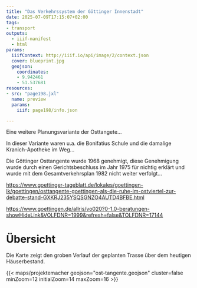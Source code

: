 ```yaml
---
title: "Das Verkehrssystem der Göttinger Innenstadt"
date: 2025-07-09T17:15:07+02:00
tags:
- transport
outputs:
  - iiif-manifest
  - html
params:
  iiifContext: http://iiif.io/api/image/2/context.json
  cover: blueprint.jpg
  geojson:
    coordinates:
    - 9.942461
    - 51.537681
resources:
- src: "page198.jxl"
  name: preview
  params:
    iiif: page198/info.json

---
```


Eine weitere Planungsvariante der Osttangete...

<!--more-->


In dieser Variante waren u.a. die Bonifatius Schule und die damalige Kranich-Apotheke im Weg...


Die Göttinger Osttangente wurde 1968 genehmigt, diese Genehmigung wurde durch einen Gerichtsbeschluss im Jahr 1975 für nichtig erklärt und wurde mit dem Gesamtverkehrsplan 1982 nicht weiter verfolgt...

https://www.goettinger-tageblatt.de/lokales/goettingen-lk/goettingen/osttangente-goettingen-als-die-ruhe-im-ostviertel-zur-debatte-stand-GXKRJ235YSQSGNZO4AUTD4BFBE.html


https://www.goettingen.de/allris/vo020?0-1.0-beratungen-showHideLink&VOLFDNR=1999&refresh=false&TOLFDNR=17144

# Übersicht

Die Karte zeigt den groben Verlauf der geplanten Trasse über dem heutigen Häuserbestand.

{{< maps/projektemacher geojson="ost-tangente.geojson" cluster=false minZoom=12 initialZoom=14 maxZoom=16 >}}
